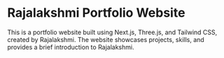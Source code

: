 # Rajalakshmi Portfolio Website
This is a portfolio website built using Next.js, Three.js, and Tailwind CSS, created by Rajalakshmi. The website showcases projects, skills, and provides a brief introduction to Rajalakshmi.

